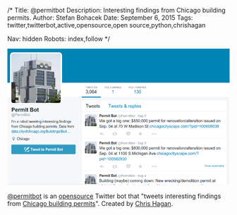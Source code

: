 /*
Title: @permitbot
Description: Interesting findings from Chicago building permits.
Author: Stefan Bohacek
Date: September 6, 2015
Tags: twitter,twitterbot,active,opensource,open source,python,chrishagan

Nav: hidden
Robots: index,follow
*/

[![](/content/bots/twitterbots/images/permitbot.png)](https://twitter.com/permitbot)

[@permitbot](https://twitter.com/permitbot) is an [opensource](https://github.com/chagan/permitbot) Twitter bot that "tweets interesting findings from [Chicago building permits](https://data.cityofchicago.org/Buildings/Building-Permits/ydr8-5enu)". Created by [Chris Hagan](https://twitter.com/chrishagan).